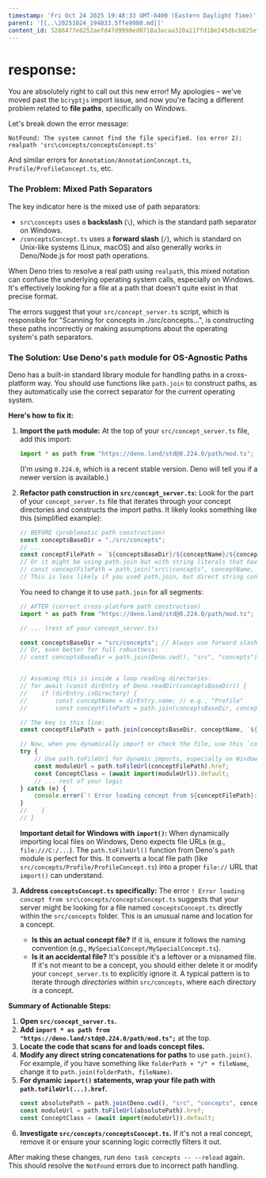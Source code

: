 ```yaml
---
timestamp: 'Fri Oct 24 2025 19:48:33 GMT-0400 (Eastern Daylight Time)'
parent: '[[..\20251024_194833.5ffe9980.md]]'
content_id: 5286477e8252aefd47d9998ed0718a3acaa320a11ffd18e245dbcb825efb16ff
---
```


# response:

You are absolutely right to call out this new error! My apologies – we've moved past the `bcryptjs` import issue, and now you're facing a different problem related to **file paths**, specifically on Windows.

Let's break down the error message:

```
NotFound: The system cannot find the file specified. (os error 2): realpath 'src\concepts/conceptsConcept.ts'
```

And similar errors for `Annotation/AnnotationConcept.ts`, `Profile/ProfileConcept.ts`, etc.

### The Problem: Mixed Path Separators

The key indicator here is the mixed use of path separators:

* `src\concepts` uses a **backslash** (`\`), which is the standard path separator on Windows.
* `/conceptsConcept.ts` uses a **forward slash** (`/`), which is standard on Unix-like systems (Linux, macOS) and also generally works in Deno/Node.js for most path operations.

When Deno tries to resolve a real path using `realpath`, this mixed notation can confuse the underlying operating system calls, especially on Windows. It's effectively looking for a file at a path that doesn't quite exist in that precise format.

The errors suggest that your `src/concept_server.ts` script, which is responsible for "Scanning for concepts in ./src/concepts...", is constructing these paths incorrectly or making assumptions about the operating system's path separators.

### The Solution: Use Deno's `path` module for OS-Agnostic Paths

Deno has a built-in standard library module for handling paths in a cross-platform way. You should use functions like `path.join` to construct paths, as they automatically use the correct separator for the current operating system.

**Here's how to fix it:**

1. **Import the `path` module:** At the top of your `src/concept_server.ts` file, add this import:
   ```typescript
   import * as path from "https://deno.land/std@0.224.0/path/mod.ts"; // Adjust version if needed
   ```
   (I'm using `0.224.0`, which is a recent stable version. Deno will tell you if a newer version is available.)

2. **Refactor path construction in `src/concept_server.ts`:**
   Look for the part of your `concept_server.ts` file that iterates through your concept directories and constructs the import paths. It likely looks something like this (simplified example):

   ```typescript
   // BEFORE (problematic path construction)
   const conceptsBaseDir = "./src/concepts";
   // ...
   const conceptFilePath = `${conceptsBaseDir}/${conceptName}/${conceptName}Concept.ts`;
   // Or it might be using path.join but with string literals that have backslashes, e.g.
   // const conceptFilePath = path.join("src\\concepts", conceptName, `${conceptName}Concept.ts`);
   // This is less likely if you used path.join, but direct string concatenation is common.
   ```

   You need to change it to use `path.join` for all segments:

   ```typescript
   // AFTER (correct cross-platform path construction)
   import * as path from "https://deno.land/std@0.224.0/path/mod.ts"; // <-- Add this line

   // ... (rest of your concept_server.ts)

   const conceptsBaseDir = "src/concepts"; // Always use forward slashes in string literals, path.join will handle conversion
   // Or, even better for full robustness:
   // const conceptsBaseDir = path.join(Deno.cwd(), "src", "concepts");


   // Assuming this is inside a loop reading directories:
   // for await (const dirEntry of Deno.readDir(conceptsBaseDir)) {
   //    if (dirEntry.isDirectory) {
   //        const conceptName = dirEntry.name; // e.g., "Profile"
   //        const conceptFilePath = path.join(conceptsBaseDir, conceptName, `${conceptName}Concept.ts`);

   // The key is this line:
   const conceptFilePath = path.join(conceptsBaseDir, conceptName, `${conceptName}Concept.ts`);

   // Now, when you dynamically import or check the file, use this `conceptFilePath`
   try {
       // Use path.toFileUrl for dynamic imports, especially on Windows
       const moduleUrl = path.toFileUrl(conceptFilePath).href;
       const ConceptClass = (await import(moduleUrl)).default;
       // ... rest of your logic
   } catch (e) {
       console.error(`! Error loading concept from ${conceptFilePath}: ${e.message}`);
   }
   //    }
   // }
   ```

   **Important detail for Windows with `import()`:** When dynamically importing local files on Windows, Deno expects file URLs (e.g., `file:///C:/...`). The `path.toFileUrl()` function from Deno's `path` module is perfect for this. It converts a local file path (like `src/concepts/Profile/ProfileConcept.ts`) into a proper `file://` URL that `import()` can understand.

3. **Address `conceptsConcept.ts` specifically:**
   The error `! Error loading concept from src\concepts/conceptsConcept.ts` suggests that your server might be looking for a file named `conceptsConcept.ts` directly within the `src/concepts` folder. This is an unusual name and location for a concept.
   * **Is this an actual concept file?** If it is, ensure it follows the naming convention (e.g., `MySpecialConcept/MySpecialConcept.ts`).
   * **Is it an accidental file?** It's possible it's a leftover or a misnamed file. If it's not meant to be a concept, you should either delete it or modify your `concept_server.ts` to explicitly ignore it. A typical pattern is to iterate through *directories* within `src/concepts`, where each directory *is* a concept.

**Summary of Actionable Steps:**

1. **Open `src/concept_server.ts`.**
2. **Add `import * as path from "https://deno.land/std@0.224.0/path/mod.ts";`** at the top.
3. **Locate the code that scans for and loads concept files.**
4. **Modify any direct string concatenations for paths** to use `path.join()`. For example, if you have something like `folderPath + "/" + fileName`, change it to `path.join(folderPath, fileName)`.
5. **For dynamic `import()` statements, wrap your file path with `path.toFileUrl(...).href`.**
   ```typescript
   const absolutePath = path.join(Deno.cwd(), "src", "concepts", conceptName, `${conceptName}Concept.ts`);
   const moduleUrl = path.toFileUrl(absolutePath).href;
   const ConceptClass = (await import(moduleUrl)).default;
   ```
6. **Investigate `src/concepts/conceptsConcept.ts`.** If it's not a real concept, remove it or ensure your scanning logic correctly filters it out.

After making these changes, run `deno task concepts -- --reload` again. This should resolve the `NotFound` errors due to incorrect path handling.
